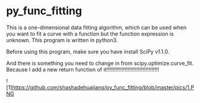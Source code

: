 # py_func_fitting
This is a one-dimensional data fitting algorithm, which can be used when you want to fit a curve with a function but the function expression is unknown. This program is written in python3.

Before using this program, make sure you have install SciPy v1.1.0.

And there is something you need to change in from scipy.optimize.curve_fit. Because I add a new return function of it!!!!!!!!!!!!!!!!!!!!!!!!!!!!!!!!!!!


![1]https://github.com/shashadehuajiang/py_func_fitting/blob/master/pics/1.PNG


